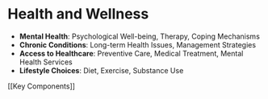 # Health and Wellness

- **Mental Health**: Psychological Well-being, Therapy, Coping Mechanisms
- **Chronic Conditions**: Long-term Health Issues, Management Strategies
- **Access to Healthcare**: Preventive Care, Medical Treatment, Mental Health Services
- **Lifestyle Choices**: Diet, Exercise, Substance Use

[[Key Components]]
